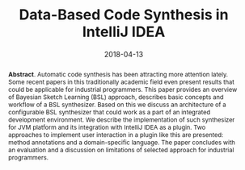 ---
title: "Data-Based Code Synthesis in IntelliJ IDEA"
authors: '<i>Vladislav Tankov and Timofey Bryksin</i>'
collection: publications
permalink: /publication/2018-04-13-code-synthesis
date: 2018-04-13
venue: "proceedings of <b>SEIM'18</b>"
pdf: 'http://ceur-ws.org/Vol-2135/SEIM_2018_paper_32.pdf'
counter_id: 'C4'
level: 'Regional'
abstract: "<p><b>Abstract</b>. Automatic code synthesis has been attracting more attention lately. Some recent papers in this traditionally academic field even present results that could be applicable for industrial programmers. This paper provides an overview of Bayesian Sketch Learning (BSL) approach, describes basic concepts and workflow of a BSL synthesizer. Based on this we discuss an architecture of a configurable BSL synthesizer that could work as a part of an integrated development environment. We describe the implementation of such synthesizer for JVM platform and its integration with IntelliJ IDEA as a plugin. Two approaches to implement user interaction in a plugin like this are presented: method annotations and a domain-specific language. The paper concludes with an evaluation and a discussion on limitations of selected approach for industrial programmers.</p>"
---
